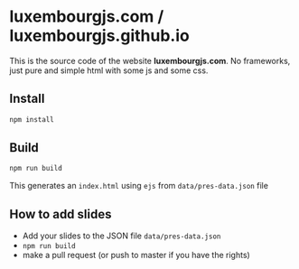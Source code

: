 # luxembourgjs.com / luxembourgjs.github.io

This is the source code of the website **luxembourgjs.com**. 
No frameworks, just pure and simple html with some js and some css.

Install
- 

````bash
npm install
````

Build
- 

````bash
npm run build
````

This generates an `index.html` using `ejs` from `data/pres-data.json` file

How to add slides
-

- Add your slides to the JSON file `data/pres-data.json`
- `npm run build`
- make a pull request (or push to master if you have the rights)